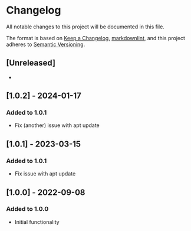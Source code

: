 # Changelog

All notable changes to this project will be documented in this file.

The format is based on [Keep a Changelog](https://keepachangelog.com/en/1.0.0/),
[markdownlint](https://dlaa.me/markdownlint/),
and this project adheres to [Semantic Versioning](https://semver.org/spec/v2.0.0.html).

## [Unreleased]

-

## [1.0.2] - 2024-01-17

### Added to 1.0.1

- Fix (another) issue with apt update

## [1.0.1] - 2023-03-15

### Added to 1.0.1

- Fix issue with apt update

## [1.0.0] - 2022-09-08

### Added to 1.0.0

- Initial functionality
